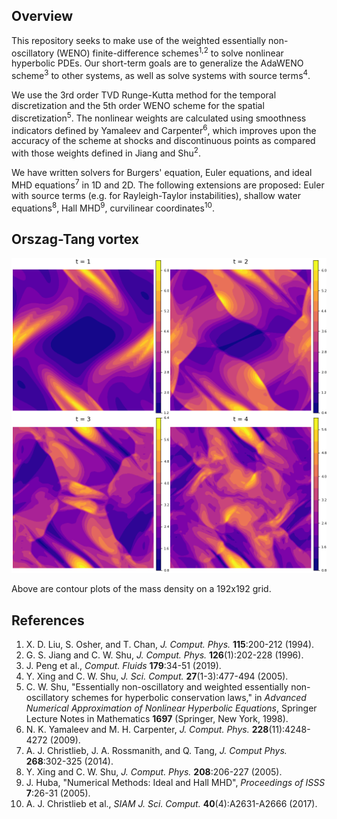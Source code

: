## Overview

This repository seeks to make use of the weighted essentially non-oscillatory (WENO) finite-difference schemes<sup>1,2</sup> to solve nonlinear hyperbolic PDEs. Our short-term goals are to generalize the AdaWENO scheme<sup>3</sup> to other systems, as well as solve systems with source terms<sup>4</sup>.

We use the 3rd order TVD Runge-Kutta method for the temporal discretization and the 5th order WENO scheme for the spatial discretization<sup>5</sup>. The nonlinear weights are calculated using smoothness indicators defined by Yamaleev and Carpenter<sup>6</sup>, which improves upon the accuracy of the scheme at shocks and discontinuous points as compared with those weights defined in Jiang and Shu<sup>2</sup>.

We have written solvers for Burgers' equation, Euler equations, and ideal MHD equations<sup>7</sup> in 1D and 2D. The following extensions are proposed: Euler with source terms (e.g. for Rayleigh-Taylor instabilities), shallow water equations<sup>8</sup>, Hall MHD<sup>9</sup>, curvilinear coordinates<sup>10</sup>.

## Orszag-Tang vortex
<p align="center">
  <img src="./assets/orszagtang/rho_192_prettyplot.png">
</p>

Above are contour plots of the mass density on a 192x192 grid.

## References
1. X. D. Liu, S. Osher, and T. Chan, *J. Comput. Phys.* **115**:200-212 (1994).
2. G. S. Jiang and C. W. Shu, *J. Comput. Phys.* **126**(1):202-228 (1996).
3. J. Peng et al., *Comput. Fluids* **179**:34-51 (2019).
4. Y. Xing and C. W. Shu, *J. Sci. Comput.* **27**(1-3):477-494 (2005).
5. C. W. Shu, "Essentially non-oscillatory and weighted essentially non-oscillatory schemes for hyperbolic conservation laws," in *Advanced Numerical Approximation of Nonlinear Hyperbolic Equations*, Springer Lecture Notes in Mathematics **1697** (Springer, New York, 1998).
6. N. K. Yamaleev and M. H. Carpenter, *J. Comput. Phys.* **228**(11):4248-4272 (2009).
7. A. J. Christlieb, J. A. Rossmanith, and Q. Tang, *J. Comput Phys.* **268**:302-325 (2014).
8. Y. Xing and C. W. Shu, *J. Comput. Phys.* **208**:206-227 (2005).
9. J. Huba, "Numerical Methods: Ideal and Hall MHD", *Proceedings of ISSS* **7**:26-31 (2005).
10. A. J. Christlieb et al., *SIAM J. Sci. Comput.* **40**(4):A2631-A2666 (2017).

